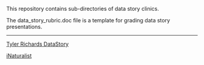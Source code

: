 This repository contains sub-directories of data story clinics.  

The data_story_rubric.doc file is a template for grading data story presentations.

-------------------------------------------------------------------------------
[Tyler Richards DataStory](https://docs.google.com/presentation/d/1mXqSwBn69yEjBMiG89uITt7rZh__ZKwdXOlEyyUpARA/present?slide=id.gcb9a0b074_1_0#slide=id.gcb9a0b074_1_0)

[iNaturalist](https://www.inaturalist.org)
